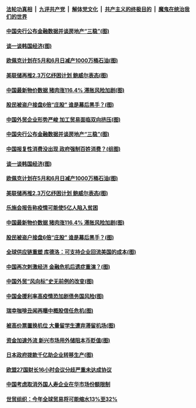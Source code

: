 

####  [法轮功真相](../../../../basic/blob/master/README.md?t=04111055) &nbsp;|&nbsp; [九评共产党](../../../../9ping.md/blob/master/README.md?t=04111055) &nbsp;|&nbsp; [解体党文化](../../../../jtdwh.md/blob/master/README.md?t=04111055)  &nbsp;|&nbsp; [共产主义的终极目的](../../../../gczydzjmd.md/blob/master/README.md?t=04111055) &nbsp;|&nbsp; [魔鬼在统治我们的世界](../../../../mgztzwmdsj.md/blob/master/README.md?t=04111055) 

#### [中国央行公布金融数据并谈房地产“三稳”(图)](../pages/p5/929366.md?t=04111055) 

#### [谈一谈韩国经济(图)](../pages/p5/929370.md?t=04111055) 

#### [欧佩克计划在5月和6月日减产1000万桶石油(图)](../pages/p5/929374.md?t=04111055) 

#### [美联储再推2.3万亿纾困计划 鲍威尔表态(图)](../pages/p5/929333.md?t=04111055) 

#### [中国最新物价数据 猪肉涨116.4% 滞胀风险加剧(图)](../pages/p5/929299.md?t=04111055) 

#### [股民被盗户接盘6倍“庄股” 谁是幕后黑手？(图)](../pages/p5/929321.md?t=04111055) 

#### [中国外贸企业形势严峻 加工贸易面临双向挤压(图)](../pages/p5/929397.md?t=04111055) 

#### [中国央行公布金融数据并谈房地产“三稳”(图)](../pages/p5/929366.md?t=04111055) 

#### [中国报复性消费没出现 政府强制百姓消费？(组图)](../pages/p5/929331.md?t=04111055) 

#### [谈一谈韩国经济(图)](../pages/p5/929370.md?t=04111055) 

#### [欧佩克计划在5月和6月日减产1000万桶石油(图)](../pages/p5/929374.md?t=04111055) 

#### [美联储再推2.3万亿纾困计划 鲍威尔表态(图)](../pages/p5/929333.md?t=04111055) 

#### [乐施会报告称疫情可能使5亿人陷入贫困](../pages/p5/929329.md?t=04111055) 

#### [中国最新物价数据 猪肉涨116.4% 滞胀风险加剧(图)](../pages/p5/929299.md?t=04111055) 

#### [股民被盗户接盘6倍“庄股” 谁是幕后黑手？(图)](../pages/p5/929321.md?t=04111055) 

#### [全球供应链重塑 库德洛：可支持企业回流美国的成本(图)](../pages/p5/929297.md?t=04111055) 

#### [中国再次刺激经济 金融危机后遗症重演？(图)](../pages/p5/929186.md?t=04111055) 

#### [中国外贸“风向标”史无前例的改变(图)](../pages/p5/929227.md?t=04111055) 

#### [中国金援利率高疫情恐加剧债务国风险(图)](../pages/p5/929247.md?t=04111055) 

#### [瑞幸咖啡丑闻再曝中概股信任危机(图)](../pages/p5/929245.md?t=04111055) 

#### [被高价票置换机位 大量留学生遭弃滞留机场(图)](../pages/p5/929234.md?t=04111055) 

#### [资金加速外流 新兴市场用外储阻本币贬值(图)](../pages/p5/929215.md?t=04111055) 

#### [日本政府拨款千亿助企业转移生产(图)](../pages/p5/929213.md?t=04111055) 

#### [欧盟27国财长16小时会议分歧严重未达成协议](../pages/p5/929183.md?t=04111055) 

#### [中国考虑取消外国人寿企业在华市场份额限制](../pages/p5/929176.md?t=04111055) 

#### [世贸组织：今年全球贸易将可能缩水13%至32%](../pages/p5/929175.md?t=04111055) 

